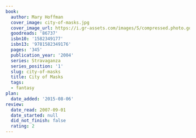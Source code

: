 ```yaml
---
book:
  author: Mary Hoffman
  cover_image: city-of-masks.jpg
  cover_image_url: https://i.gr-assets.com/images/S/compressed.photo.goodreads.com/books/1294870497l/86737._SX98_.jpg
  goodreads: '86737'
  isbn10: '1582349177'
  isbn13: '9781582349176'
  pages: '345'
  publication_year: '2004'
  series: Stravaganza
  series_position: '1'
  slug: city-of-masks
  title: City of Masks
  tags:
  - fantasy
plan:
  date_added: '2015-08-06'
review:
  date_read: 2007-09-01
  date_started: null
  did_not_finish: false
  rating: 2
---
```


